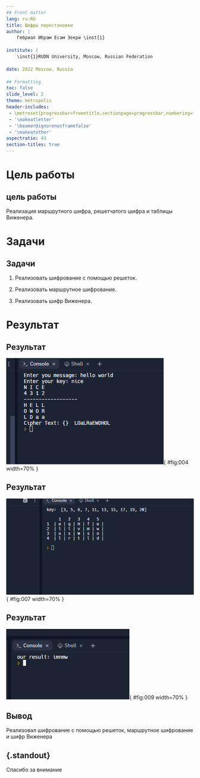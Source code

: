 ```yaml
---
## Front matter
lang: ru-RU
title: Шифры перестановки
author: |
	Гебриал Ибрам Есам Зекри \inst{1}
	
institute: |
	\inst{1}RUDN University, Moscow, Russian Federation
	
date: 2022 Moscow, Russia

## Formatting
toc: false
slide_level: 2
theme: metropolis
header-includes: 
 - \metroset{progressbar=frametitle,sectionpage=progressbar,numbering=fraction}
 - '\makeatletter'
 - '\beamer@ignorenonframefalse'
 - '\makeatother'
aspectratio: 43
section-titles: true
---
```


# Цель работы

## цель работы

Реализация маршрутного шифра, решетчатого шифра и таблицы Виженера.

# Задачи

## Задачи

1. Реализовать шифрование с помощью решеток.

2. Реализовать маршрутное шифрование.

3. Реализовать шифр Виженера.



# Результат

## Результат

![Получение шифрования текста методом Маршрутного шифрования](image/4.png){ #fig:004 width=70% }

## Результат

![Получение шифрования текста методом решётки](image/7.png){ #fig:007 width=70% }

## Результат

![Получение шифрования текста методом Фиженера](image/9.png){ #fig:009 width=70% }

## Вывод

Реализовал шифрование с помощью решеток, маршрутное шифрование и шифр Виженера


## {.standout}

Спасибо за внимание 

